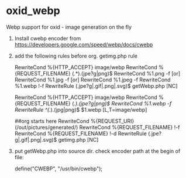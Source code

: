 # oxid_webp
Webp support for oxid - image generation on the fly 

1. Install cwebp encoder from https://developers.google.com/speed/webp/docs/cwebp

2. add the following rules before org. getimg.php rule


    RewriteCond %{HTTP_ACCEPT} image/webp 
    RewriteCond %{REQUEST_FILENAME} (.*)\.(jpe?g|png)$ 
    RewriteCond %1\.png -f [or]
    RewriteCond %1\.jpg -f [or]
    RewriteCond %1\.jpeg -f
    RewriteCond %1\.webp !-f
    RewriteRule (\.jpe?g|\.gif|\.png|\.svg)$ getWebp.php [NC]

    RewriteCond %{HTTP_ACCEPT} image/webp 
    RewriteCond %{REQUEST_FILENAME} (.*)\.(jpe?g|png)$ 
    RewriteCond %1\.webp -f 
    RewriteRule ^(.*)\.(jpg|png)$ $1.webp [L,T=image/webp]
    
    ##org starts here
    RewriteCond %{REQUEST_URI} (\/out\/pictures\/generated\/)
    RewriteCond %{REQUEST_FILENAME} !-f
    RewriteCond %{REQUEST_FILENAME} !-d
    RewriteRule (\.jpe?g|\.gif|\.png|\.svg)$ getimg.php [NC]

3. put getWebp.php into source dir. check encoder path at the begin of file:
   
   define("CWEBP", "/usr/bin/cwebp");
   
